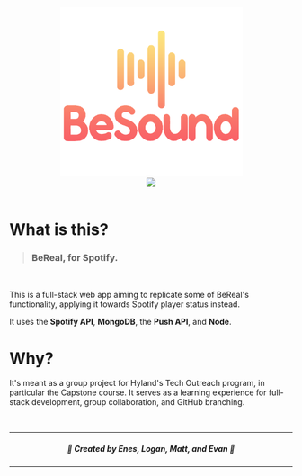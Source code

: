 <div align="center">
  <img width="325" height="300" src=".github/besound_logo.png">
  <br>
  <img src="https://img.shields.io/badge/javascript-%23323330.svg?style=for-the-badge&logo=javascript&logoColor=%23F7DF1E">
</div>
<br>

# What is this?
> ### BeReal, for Spotify.
<br>

This is a full-stack web app aiming to replicate some of BeReal's functionality, applying it towards Spotify player status instead.

It uses the **Spotify API**, **MongoDB**, the **Push API**, and **Node**.

# Why?

It's meant as a group project for Hyland's Tech Outreach program, in particular the Capstone course. It serves as a learning experience for full-stack development, group collaboration, and GitHub branching.

<br>

---

<h5 align="center"> 👑  Created by Enes, Logan, Matt, and Evan 👑 </h5>

---
